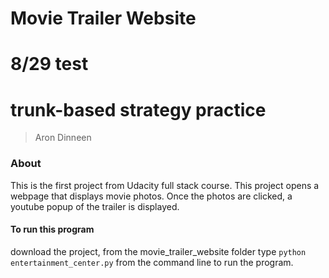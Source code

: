 # Movie Trailer Website
# 8/29 test
# trunk-based strategy practice
> Aron Dinneen

### About
This is the first project from Udacity full stack course. This project opens a webpage that displays movie photos. Once the photos are clicked, a youtube popup of the trailer is displayed. 


#### To run this program

download the project, from the movie_trailer_website folder type `python entertainment_center.py` from the command line to run the program.
